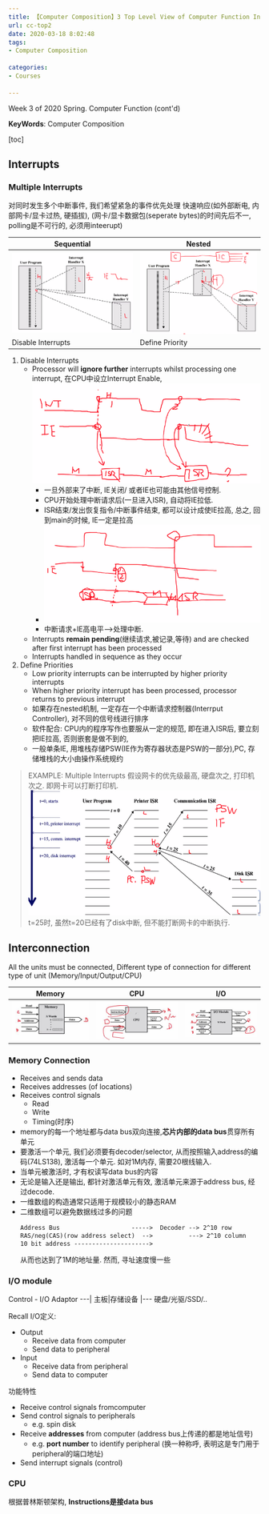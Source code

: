 ```yaml
---
title: 【Computer Composition】3 Top Level View of Computer Function Interconnection (cont'd)
url: cc-top2
date: 2020-03-18 8:02:48
tags: 
- Computer Composition

categories: 
- Courses

---
```


Week 3 of 2020 Spring. Computer Function (cont'd)

**KeyWords**: Computer Composition

<!--more-->

[toc]

## Interrupts

### Multiple Interrupts
对同时发生多个中断事件, 我们希望紧急的事件优先处理 快速响应(如外部断电, 内部网卡/显卡过热, 硬插拔), (网卡/显卡数据包(seperate bytes)的时间先后不一, polling是不可行的, 必须用inteerupt)



Sequential | Nested |
---------|----------|
![](img/0318-3.png) | ![](img/0318-4.png) |
 Disable Interrupts | Define Priority |



1. Disable Interrupts
   - Processor will **ignore further** interrupts whilst processing one interrupt, 在CPU中设立Interrupt Enable, 
   ![](img/0318-1.png)
     - 一旦外部来了中断, IE关闭/ 或者IE也可能由其他信号控制.
     - CPU开始处理中断请求后(一旦进入ISR), 自动将IE拉低.
     - ISR结束/发出恢复指令/中断事件结束, 都可以设计成使IE拉高, 总之, 回到main的时候, IE一定是拉高
     - ![](img/0318-2.png)
     -  中断请求+IE高电平-->处理中断.
   - Interrupts **remain pending**(继续请求,被记录,等待) and are checked after first interrupt has been processed
   - Interrupts handled in sequence as they occur
2. Define Priorities
   - Low priority interrupts can be interrupted by higher priority interrupts
   - When higher priority interrupt has been processed, processor returns to previous interrupt
   - 如果存在nested机制, 一定存在一个中断请求控制器(Interrput Controller), 对不同的信号线进行排序
   - 软件配合: CPU内的程序写作也要服从一定的规范, 即在进入ISR后, 要立刻把IE拉高, 否则嵌套是做不到的, 
   - 一般单条IE, 用堆栈存储PSW(IE作为寄存器状态是PSW的一部分),PC, 存储堆栈的大小由操作系统规约


> EXAMPLE: Multiple Interrupts
> 假设网卡的优先级最高, 硬盘次之, 打印机次之. 即网卡可以打断打印机.
> ![](img/0318-5.png)
> t=25时, 虽然t=20已经有了disk中断, 但不能打断网卡的中断执行.


## Interconnection
All the units must be connected, Different type of connection for different type of unit (Memory/Input/Output/CPU)


Memory | CPU | I/O
---------|----------|---------
  ![](img/0318-6.jpg) | ![](img/0318-7.jpg) | ![](img/0318-8.jpg)

### Memory Connection
- Receives and sends data
- Receives addresses (of locations)
- Receives control signals
  - Read
  - Write
  - Timing(时序)
- memory的每一个地址都与data bus双向连接,**芯片内部的data bus**贯穿所有单元
- 要激活一个单元, 我们必须要有decoder/selector, 从而按照输入address的编码(74LS138), 激活每一个单元. 如对1M内存, 需要20根线输入.
- 当单元被激活时, 才有权读写data bus的内容
- 无论是输入还是输出, 都针对激活单元有效, 激活单元来源于address bus, 经过decode.
- 一维数组的构造通常只适用于规模较小的静态RAM
- 二维数组可以避免数据线过多的问题
  ```
  Address Bus                    ----->  Decoder --> 2^10 row
  RAS/neg(CAS)(row address select)  -->          ---> 2^10 column
  10 bit address --------------------->
  ```
  从而也达到了1M的地址量. 然而, 寻址速度慢一些


### I/O module

Control - I/O Adaptor ---| 主板|存储设备 |--- 硬盘/光驱/SSD/..

Recall I/O定义:
- Output
  - Receive data from computer
  - Send data to peripheral
- Input
  - Receive data from peripheral
  - Send data to computer

功能特性
- Receive control signals fromcomputer
- Send control signals to peripherals
  - e.g. spin disk
- Receive **addresses** from computer (address bus上传递的都是地址信号)
  - e.g. **port number** to identify peripheral (换一种称呼, 表明这是专门用于peripheral的端口地址)
- Send interrupt signals (control)

### CPU
根据普林斯顿架构, **Instructions是接data bus**



